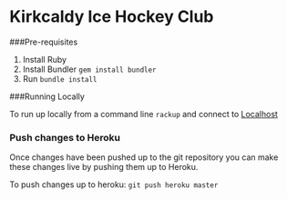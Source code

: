 # Kirkcaldy Ice Hockey Club

###Pre-requisites

1. Install Ruby
2. Install Bundler `gem install bundler`
3. Run `bundle install`

###Running Locally

To run up locally from a command line `rackup` and connect to [Localhost](https://127.0.0.1:9292)

### Push changes to Heroku

Once changes have been pushed up to the git repository you can make these changes live by pushing them up to Heroku.

To push changes up to heroku: `git push heroku master`